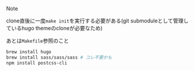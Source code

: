 > [!NOTE]
> clone直後に一度`make init`を実行する必要がある(git submoduleとして管理しているhugo themeのcloneが必要なため)
> 
> あとは`Makefile`参照のこと

```sh
brew install hugo
brew install sass/sass/sass # コレ不要かも
npm install postcss-cli
```

